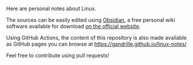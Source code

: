 Here are personal notes about Linux.

The sources can be easily edited using [Obsidian](https://obsidian.md/), a free personal wiki software available for download [on the official website](https://obsidian.md/download).

Using GitHub Actions, the content of this repository is also made available as GitHub pages you can browse at https://gandrille.github.io/linux-notes/

Feel free to contribute using pull requests!
